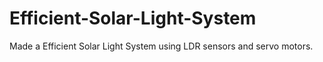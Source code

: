 # Efficient-Solar-Light-System
Made a Efficient Solar Light System using LDR sensors and servo motors.
